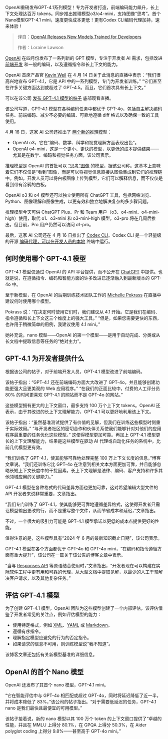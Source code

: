 <!--
title: OpenAI发布为开发者训练的新模型
cover: https://cdn.thenewstack.io/media/2025/04/4b2023c3-newopenaimodels_frontend.jpg
summary: OpenAI重磅发布GPT-4.1系列模型！专为开发者打造，前端编码能力飙升，长上下文处理达百万 tokens。同步推出推理模型o3/o4-mini，支持图像“思考”。首个Nano模型GPT-4.1 mini，速度更快成本更低！更有Codex CLI编码代理加持，速来体验！
-->

OpenAI重磅发布GPT-4.1系列模型！专为开发者打造，前端编码能力飙升，长上下文处理达百万 tokens。同步推出推理模型o3/o4-mini，支持图像“思考”。首个Nano模型GPT-4.1 mini，速度更快成本更低！更有Codex CLI编码代理加持，速来体验！

> 译自：[OpenAI Releases New Models Trained for Developers](https://thenewstack.io/openai-releases-new-models-trained-for-developers/)
> 
> 作者：Loraine Lawson

[OpenAI](https://thenewstack.io/introduction-to-the-openai-agents-sdk-and-responses-api/) 在四月份发布了一系列新的 GPT 模型，专注于开发者 AI 需求，包括改进 [前端开发](https://roadmap.sh/frontend) 和一般的编码，以及遵循指令和长上下文的能力。

OpenAI 首席产品官 [Kevin Weil](https://www.linkedin.com/in/kevinweil/) 在 4 月 14 日关于此消息的直播中表示：“我们很高兴地宣布 GPT-4.1，它是 API 中的一系列模型，专门为开发者训练。” “它们甚至在许多关键方面达到或超过了 GPT-4.5。而且，它们首次具有长上下文。”

可以在该公司 [发布 GPT-4.1 模型的帖子](https://openai.com/index/gpt-4-1/) 底部观看直播。

该公司写道，GPT-4.1 模型在各种编码任务中都优于 GPT-4o，包括自主解决编码任务、前端编码、减少不必要的编辑、可靠地遵循 diff 格式以及确保一致的工具使用。

4 月 16 日，这家 AI 公司还推出了 [两个新的推理模型](https://openai.com/index/introducing-o3-and-o4-mini/)：

*   OpenAI o3，它在“编码、数学、科学和视觉理解方面表现出色”。
*   OpenAI o4-mini，这是一个更小、更快的模型，以更低的成本提供结果——尤其是在数学、编码和视觉任务方面，该公司表示。

推理模型是 OpenAI 的首批可以 [“思考”图像](https://openai.com/index/thinking-with-images/) 的模型，据该公司称。这基本上意味着它们不仅仅是“看到”图像，而是可以将视觉信息直接从图像集成到它们的推理链中。例如，开发人员可以将白板图像上传到模型，它们可以解释信息，而不仅仅是看到带有涂鸦的白板。

OpenAI o3 和 o4 模型还可以独立使用所有 ChatGPT 工具，包括网络浏览、Python、图像理解和图像生成，以更有效和独立地解决复杂的多步骤问题。

推理模型今天可供 ChatGPT Plus、Pr 和 Team 用户（o3、o4-mini、o4-mini-high）使用，取代 o1、o3-mini 和 o3-mini-high 模型。o3-pro 将在几周后推出，但目前，Pro 用户仍然可以访问 o1-pro。

最后，这家 AI 公司还在 4 月 16 日推出了 [Codex CLI](https://github.com/openai/codex)。Codex CLI 是一个轻量级的开源 [编码代理，可以在开发人员的本地](https://thenewstack.io/ai-coding-agents-level-up-from-helpers-to-team-players/) 终端中运行。

## 何时使用哪个 GPT-4.1 模型

GPT-4.1 模型仅通过 OpenAI 的 API 平台提供，而不公开在 [ChatGPT](https://thenewstack.io/what-chatgpt-and-claude-can-see-on-your-screen/) 中提供。也就是说，在遵循指令、编码和智能方面的许多改进已逐渐融入到最新版本的 GPT-4o 中。

至于新模型，在 OpenAI 的后期训练技术团队工作的 [Michelle Pokrass](https://www.linkedin.com/in/mpokrass/) 在直播中建议何时使用哪个模型。

Pokrass 说：“在决定何时使用它们时，我们建议从 4.1 开始。它是我们在编码、指令遵循和长上下文这三个维度上的强大工具。” “但是，如果您需要更快的东西，也许用于稍微简单的用例，我建议使用 4.1 mini。”

她补充说，nano 模型——OpenAI 的第一个模型——是用于自动完成、分类或从长文档中提取信息等任务的“绝对主力”。

## GPT-4.1 为开发者提供什么

根据该公司的帖子，对于前端开发人员，GPT-4.1 模型改进了前端编码。

该帖子指出：“GPT-4.1 还在前端编码方面大大改进了 GPT-4o，并且能够创建功能更强大且更美观的 Web 应用程序。” “在我们的正面比较中，付费的人工评分员 80% 的时间更喜欢 GPT-4.1 的网站而不是 GPT-4o 的网站。”

这些模型拥有更大的上下文窗口，最多支持 100 万个上下文 tokens。OpenAI 还表示，由于其改进的长上下文理解能力，GPT-4.1 可以更好地利用该上下文。

该帖子指出：“虽然基准测试提供了有价值的见解，但我们在训练这些模型时侧重于实际效用。” “与开发者社区的密切合作和伙伴关系使我们能够针对对他们的应用程序最重要的任务优化这些模型。”
这使得模型更加可靠。再加上 GPT-4.1 模型更长的上下文理解能力，结果是这些模型在驱动 AI 代理或自动化任务的系统中，比前几代模型更有效。

“我们训练了 GPT-4.1，使其能够可靠地处理完整 100 万上下文长度的信息，”博客文章说。“我们还训练它比 GPT-4o 在注意到相关文本方面更加可靠，并且能够忽略长短上下文长度中的干扰因素。长上下文理解是法律、编码、客户支持和许多其他领域应用的关键能力。”

GPT-4.1 模型在各种格式的代码差异方面也更加可靠，这对希望编辑大型文件的 API 开发者来说非常重要，文章指出。

“我们专门训练了 GPT-4.1，使其能够更可靠地遵循差异格式，这使得开发者只需让模型输出更改的行，而不是重写整个文件，从而节省成本和延迟，”文章指出。

不过，一个很大的吸引力可能是 GPT-4.1 模型承诺以更低的成本点提供更好的性能。

值得注意的是，这些模型具有“2024 年 6 月的最新知识截止日期”，该公司表示。

GPT-4.1 模型在各个方面都优于 GPT-4o 和 GPT-4o mini，“在编码和指令遵循方面有重大提升”，该公司在一篇关于该公告的博客文章中表示。

“当与 [Responses API](https://platform.openai.com/docs/api-reference/responses) 等原语结合使用时，”文章指出，“开发者现在可以构建在实际软件工程中更有用和可靠的代理，从大型文档中提取见解，以最少的人工干预解决客户请求，以及其他复杂任务。”

## 评估 GPT-4.1 模型

为了创建 GPT-4.1 模型，OpenAI 团队为这些模型创建了一个内部评估，该评估借鉴了开发者常见的关注点，例如评估模型的能力：

- 使用特定格式，例如 [XML](https://thenewstack.io/vintage-computer-festival-2017-giant-floppy-disks-json-vanquished-xml/)、[YAML](https://thenewstack.io/with-yamlscript-yaml-becomes-a-proper-programming-language/) 或 [Markdown](https://thenewstack.io/introduction-to-markwhen-a-markdown-timeline-tool-for-devs/)。
- 遵循有序指令。
- 理解指定模型应避免的行为的否定指令。
- 如果请求的信息不可用，则训练模型说“我不知道”。

该博客文章还包括有关新模型基准的详细信息。

## OpenAI 的首个 Nano 模型

OpenAI 还发布了其首个 nano 模型，GPT-4.1 mini。

“它在智能评估中与 GPT-4o 相匹配或超过 GPT-4o，同时将延迟降低了近一半，并将成本降低了 83%，”该公司的帖子指出。“对于需要低延迟的任务，GPT-4.1 nano 是我们最快且最便宜的可用模型。”

该帖子接着说，新的 nano 模型以其 100 万个 token 的上下文窗口提供了“卓越的性能，并且在 MMLU 上得分 80.1%，在 GPQA 上得分 50.3%，在 Aider polyglot coding 上得分 9.8%——甚至高于 GPT-4o mini。”